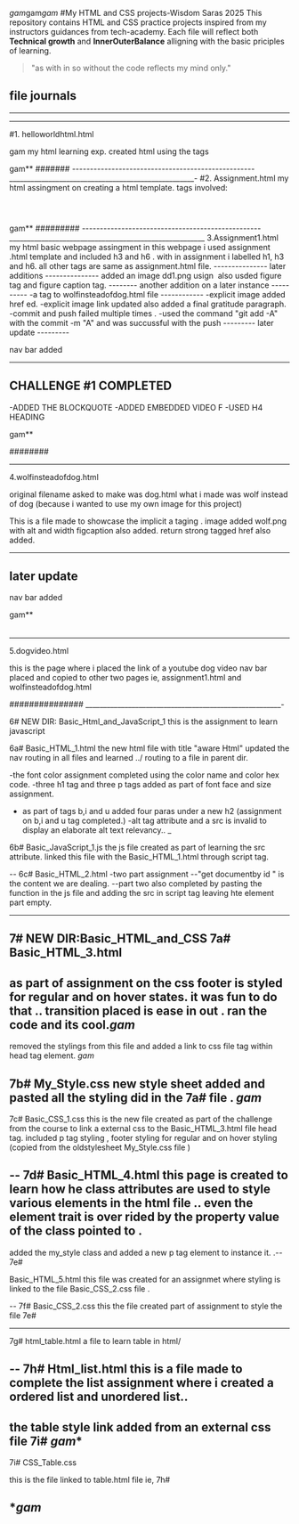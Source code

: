 ﻿*gam*gam*gam*
#My HTML and CSS projects-Wisdom Saras 2025
This repository contains HTML and CSS practice projects inspired from my instructors guidances from tech-academy.
Each file will reflect both **Technical growth** and **InnerOuterBalance** alligning with the basic priciples of learning.

>"as with in so without  the code reflects my mind only."

file journals
------------------------------------------------------
--------------------------------------------------
_________________________________________________
#1. helloworldhtml.html 

gam
my html learning exp. created html using the tags 
<!DOCTYPE.html>
<html></html>
<title></title>
<p></p>
<strong></strong>
gam**
#######
---------------------------------------------------
____________________________________________________-
#2. Assignment.html
 my html assingment on creating a html template.
 tags involved:
 <!DOCTYPE html>
<html lang="eng">
    <head> 
    </head>
    <body></body>
    <header></header>
    <h1></h1>
    <main></main>
    <footer></footer>
    <small></small>
</html>
gam**
#########
--------------------------------------------------
_______________________________________________________
3.Assignment1.html
my html basic webpage assingment 
in this webpage i used assignment .html template 
and included h3 and h6 . 
with in assignment i labelled h1, h3 and h6.
 all other tags are same as assignment.html file. 
---------------
 later additions
---------------
 added an image dd1.png usign <img> 
 also usded figure tag and figure caption tag.
--------
another addition on a later instance
----------
-a tag to wolfinsteadofdog.html file
------------
-explicit image added href ed.
-explicit image link updated also added a final gratitude paragraph. 
-commit and push failed multiple times .
-used the command "git add -A" with the commit -m "A" and was succussful with the push
---------
later update
---------

nav bar added 

-----------
CHALLENGE #1 COMPLETED
---------------
-ADDED THE BLOCKQUOTE 
-ADDED EMBEDDED VIDEO F
-USED H4 HEADING 

 gam**

 ########
 _________________________________________________________
4.wolfinsteadofdog.html

original filename asked to make was dog.html
what i made was wolf instead of dog (because i wanted to use my own image for this project)


This is a file made to showcase the implicit a taging . 
image added wolf.png with alt and width 
figcaption also added. 
return strong tagged href also added.

---------
later update
---------

nav bar added 


gam**
######
__________________________________________________

5.dogvideo.html

this is the page where i placed the link of a youtube dog video
nav bar placed and copied to other two pages ie, assignment1.html and wolfinsteadofdog.html

###############
_______________________________________________________-

6# NEW DIR:
Basic_Html_and_JavaScript_1
this is the assignment to learn javascript 
 

 6a# 
 Basic_HTML_1.html
 the new html file with title "aware Html"
 updated the nav routing in all files and learned ../ routing to a file in parent dir.

-the font color assignment completed using the color name and color hex code.
-three h1 tag and three p tags added as part of font face and size assignment.
- as part of tags b,i and u added four paras under a new h2 (assignment on b,i and u tag completed.)
-alt tag attribute and a src is invalid to display an elaborate alt text relevancy.. 
 _


 6b#
 Basic_JavaScript_1.js
 the js file created as part of learning the src attribute. linked this file with the 
 Basic_HTML_1.html through script tag.

 --
 6c#
  Basic_HTML_2.html
  -two part assignment 
  --"get documentby id " is the content we are dealing.
  --part two also completed by pasting the function in the js file and adding the src in script tag leaving hte element part empty.

___________________________________________________
7# NEW DIR:Basic_HTML_and_CSS
7a#
Basic_HTML_3.html
--
as part of assignment on the css footer is styled for regular and on hover states. 
it was fun to do that .. 
transition placed is ease in out . 
ran the code and its cool.*gam*
--
removed the stylings from this file and added a link to css file tag within head tag element. 
*gam*

7b#
My_Style.css
new style sheet added and pasted all the styling did in the 7a# file . 
*gam*
--
7c#
Basic_CSS_1.css 
this is the new file created as part of the challenge from  the course to link a external css to the Basic_HTML_3.html file head tag. 
included p tag styling , footer styling for regular and on hover styling (copied from the oldstylesheet My_Style.css file )

--
7d#
Basic_HTML_4.html 
 this page is created to learn how he class attributes are used to style various elements in the html file ..
 even the element trait is over rided by the property value of the class pointed to .
 -
 added the my_style class and added a new p tag element to instance it. 
 .--
 7e#

 Basic_HTML_5.html
 this file was created for an assignmet where styling is linked to the file Basic_CSS_2.css file . 

 --
 7f#
 Basic_CSS_2.css
  this the file created part of assignment to style the file 7e#

  ---
  7g#
  html_table.html 
  a file to learn table in html/

  --
  7h#
  Html_list.html
  this is a file made to complete the list assignment where i created a ordered list and unordered list..
  -
  the table style link added from an external css file  7i#
  *gam**
  -

  7i#
  CSS_Table.css

  this is the file linked to table.html file ie, 7h#

  **gam*
  --

  